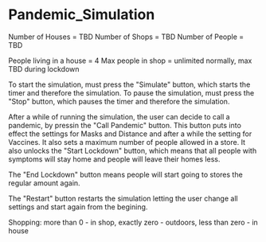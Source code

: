 # Pandemic_Simulation

Number of Houses = TBD
Number of Shops = TBD
Number of People = TBD

People living in a house = 4
Max people in shop = unlimited normally, max TBD during lockdown

To start the simulation, must press the "Simulate" button, which starts the timer and therefore the simulation. To pause the simulation, must press the "Stop" button, which pauses the timer and therefore the simulation.  

After a while of running the simulation, the user can decide to call a pandemic, by pressin the "Call Pandemic" button. This button puts into effect the settings for Masks and Distance and after a while the setting for Vaccines. It also sets a maximum number of people allowed in a store. It also unlocks the "Start Lockdown" button, which means that all people with symptoms will stay home and people will leave their homes less.

The "End Lockdown" button means people will start going to stores the regular amount again. 

The "Restart" button restarts the simulation letting the user change all settings and start again from the begining.

Shopping: more than 0 - in shop, exactly zero - outdoors, less than zero - in house
